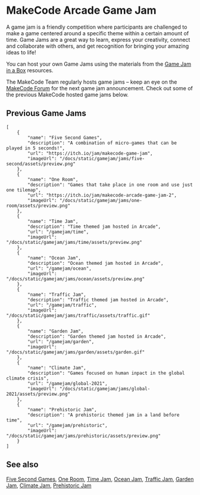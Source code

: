 # MakeCode Arcade Game Jam

A game jam is a friendly competition where participants are challenged to make a game centered around a specific theme within a certain amount of time. Game Jams are a great way to learn, express your creativity, connect and collaborate with others, and get recognition for bringing your amazing ideas to life!

You can host your own Game Jams using the materials from the [Game Jam in a Box](/gamejam/lessons/box) resources.

The MakeCode Team regularly hosts game jams – keep an eye on the [MakeCode Forum](https://forum.makecode.com/c/share-your-arcade-projects-here/5) for the next game jam announcement. Check out some of the previous MakeCode hosted game jams below.

## Previous Game Jams

```codecard
[
    {
        "name": "Five Second Games",
        "description": "A combination of micro-games that can be played in 5 seconds!",
        "url": "https://itch.io/jam/makecode-game-jam",
        "imageUrl": "/docs/static/gamejam/jams/five-second/assets/preview.png"
    },
    {
        "name": "One Room",
        "description": "Games that take place in one room and use just one tilemap",
        "url": "https://itch.io/jam/makecode-arcade-game-jam-2",
        "imageUrl": "/docs/static/gamejam/jams/one-room/assets/preview.png"
    },
    {
        "name": "Time Jam",
        "description": "Time themed jam hosted in Arcade",
        "url": "/gamejam/time",
        "imageUrl": "/docs/static/gamejam/jams/time/assets/preview.png"
    },
    {
        "name": "Ocean Jam",
        "description": "Ocean themed jam hosted in Arcade",
        "url": "/gamejam/ocean",
        "imageUrl": "/docs/static/gamejam/jams/ocean/assets/preview.png"
    },
    {
        "name": "Traffic Jam",
        "description": "Traffic themed jam hosted in Arcade",
        "url": "/gamejam/traffic",
        "imageUrl": "/docs/static/gamejam/jams/traffic/assets/traffic.gif"
    },
    {
        "name": "Garden Jam",
        "description": "Garden themed jam hosted in Arcade",
        "url": "/gamejam/garden",
        "imageUrl": "/docs/static/gamejam/jams/garden/assets/garden.gif"
    },
    {
        "name": "Climate Jam",
        "description": "Games focused on human inpact in the global climate crisis",
        "url": "/gamejam/global-2021",
        "imageUrl": "/docs/static/gamejam/jams/global-2021/assets/preview.png"
    },
    {
        "name": "Prehistoric Jam",
        "description": "A prehistoric themed jam in a land before time",
        "url": "/gamejam/prehistoric",
        "imageUrl": "/docs/static/gamejam/jams/prehistoric/assets/preview.png"
    }
]
```

## See also

[Five Second Games](https://itch.io/jam/makecode-game-jam),
[One Room](https://itch.io/jam/makecode-arcade-game-jam-2),
[Time Jam](/gamejam/time),
[Ocean Jam](/gamejam/ocean),
[Traffic Jam](/gamejam/traffic),
[Garden Jam](/gamejam/garden),
[Climate Jam](/gamejam/global-2021),
[Prehistoric Jam](/gamejam/prehistoric)
